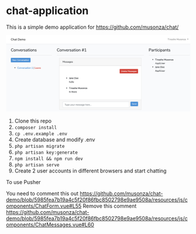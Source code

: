 # chat-application

This is a simple demo application for https://github.com/musonza/chat/

<p align="left"><img src="chat-screen1.png" alt="chat" width=""></p>

1. Clone this repo
2. `composer install`
3. `cp .env.example .env`
4. Create database and modify .env
5. `php artisan migrate`
6. `php artisan key:generate`
7. `npm install && npm run dev`
8. `php artisan serve`
9. Create 2 user accounts in different browsers and start chatting

To use Pusher

You need to comment this out https://github.com/musonza/chat-demo/blob/5985fea7b19a4c5f20f86fbc8502798e9ae9508a/resources/js/components/ChatForm.vue#L55
Remove this comment
https://github.com/musonza/chat-demo/blob/5985fea7b19a4c5f20f86fbc8502798e9ae9508a/resources/js/components/ChatMessages.vue#L60
